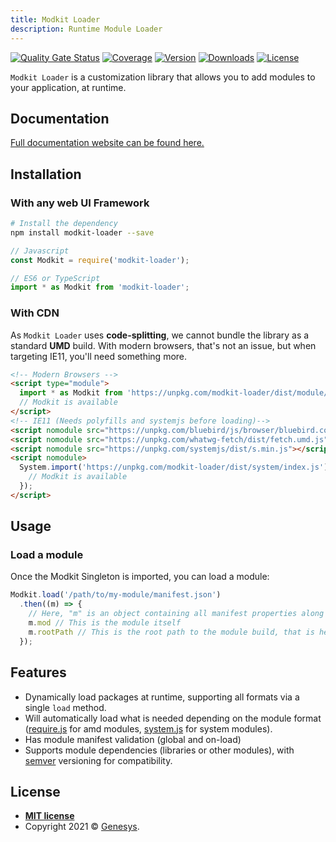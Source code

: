 ```yaml
---
title: Modkit Loader
description: Runtime Module Loader
---
```


[![Quality Gate Status](https://sonarcloud.io/api/project_badges/measure?project=genesys_modkit-loader&metric=alert_status)](https://sonarcloud.io/dashboard?id=genesys_modkit-loader)
[![Coverage](https://sonarcloud.io/api/project_badges/measure?project=genesys_modkit-loader&metric=coverage)](https://sonarcloud.io/dashboard?id=genesys_modkit-loader)
[![Version](https://img.shields.io/npm/v/modkit-loader)](https://www.npmjs.com/package/modkit-loader)
[![Downloads](https://img.shields.io/npm/dt/modkit-loader)](https://www.npmjs.com/package/modkit-loader)
[![License](https://img.shields.io/npm/l/modkit-loader)](https://github.com/cadgerfeast/modkit-loader/blob/master/LICENSE)

`Modkit Loader` is a customization library that allows you to add modules to your application, at runtime.

## Documentation

[Full documentation website can be found here.](https://genesys.github.io/modkit-loader/)

## Installation

### With any web UI Framework

``` bash
# Install the dependency
npm install modkit-loader --save
```

``` javascript
// Javascript
const Modkit = require('modkit-loader');
```

``` typescript
// ES6 or TypeScript
import * as Modkit from 'modkit-loader';
```

### With CDN

As `Modkit Loader` uses **code-splitting**, we cannot bundle the library as a standard **UMD** build.
With modern browsers, that's not an issue, but when targeting IE11, you'll need something more.

``` html
<!-- Modern Browsers -->
<script type="module">
  import * as Modkit from 'https://unpkg.com/modkit-loader/dist/module/index.js';
  // Modkit is available
</script>
<!-- IE11 (Needs polyfills and systemjs before loading)-->
<script nomodule src="https://unpkg.com/bluebird/js/browser/bluebird.core.min.js"></script>
<script nomodule src="https://unpkg.com/whatwg-fetch/dist/fetch.umd.js"></script>
<script nomodule src="https://unpkg.com/systemjs/dist/s.min.js"></script>
<script nomodule>
  System.import('https://unpkg.com/modkit-loader/dist/system/index.js').then(function (Modkit) {
    // Modkit is available
  });
</script>
```

## Usage

### Load a module

Once the Modkit Singleton is imported, you can load a module:

``` javascript
Modkit.load('/path/to/my-module/manifest.json')
  .then((m) => {
    // Here, "m" is an object containing all manifest properties along with other computed properties
    m.mod // This is the module itself
    m.rootPath // This is the root path to the module build, that is helpful for static assets
  });
```

## Features

* Dynamically load packages at runtime, supporting all formats via a single `load` method.
* Will automatically load what is needed depending on the module format ([require.js](https://requirejs.org/) for amd modules, [system.js](https://github.com/systemjs/systemjs) for system modules).
* Has module manifest validation (global and on-load)
* Supports module dependencies (libraries or other modules), with [semver](https://semver.org/) versioning for compatibility.

## License

- **[MIT license](http://opensource.org/licenses/mit-license.php)**
- Copyright 2021 © [Genesys](https://www.genesys.com/).
